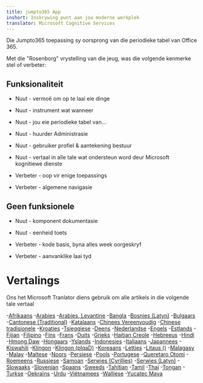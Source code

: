 ```yaml
---
title: jumpto365 App
inshort: Inskrywing punt aan jou moderne werkplek
translator: Microsoft Cognitive Services
---
```



Die Jumpto365 toepassing sy oorsprong van die periodieke tabel van Office 365. 

Met die "Rosenborg" vrystelling van die jeug, was die volgende kenmerke stel of verbeter:

## Funksionaliteit

* Nuut - vermoë om op te laai eie dinge

* Nuut - instrument wat wanneer

* Nuut - jou eie periodieke tabel van...

* Nuut - huurder Administrasie

* Nuut - gebruiker profiel & aantekening bestuur

* Nuut - vertaal in alle tale wat ondersteun word deur Microsoft kognitiewe dienste

* Verbeter - oop vir enige toepassings

* Verbeter - algemene navigasie

## Geen funksionele

* Nuut - komponent dokumentasie

* Nuut - eenheid toets

* Verbeter - kode basis, byna alles week oorgeskryf

* Verbeter - aanvanklike laai tyd


# Vertalings
Ons het Microsoft Tranlator diens gebruik om alle artikels in die volgende tale vertaal

-[Afrikaans](https://preview.app.jumpto365.com/tool/jumpto365/language/af)
-[Arabies](https://preview.app.jumpto365.com/tool/jumpto365/language/ar)
-[Arabies, Levantine](https://preview.app.jumpto365.com/tool/jumpto365/language/apc)
-[Bangla](https://preview.app.jumpto365.com/tool/jumpto365/language/bn)
-[Bosnies (Latyn)](https://preview.app.jumpto365.com/tool/jumpto365/language/bs)
-[Bulgaars](https://preview.app.jumpto365.com/tool/jumpto365/language/bg)
-[Cantonese (Traditional)](https://preview.app.jumpto365.com/tool/jumpto365/language/yue)
-[Katalaans](https://preview.app.jumpto365.com/tool/jumpto365/language/ca)
-[Chinees Vereenvoudig](https://preview.app.jumpto365.com/tool/jumpto365/language/zh-Hans)
-[Chinese tradisionele](https://preview.app.jumpto365.com/tool/jumpto365/language/zh-Hant)
-[Kroaties](https://preview.app.jumpto365.com/tool/jumpto365/language/hr)
-[Tsjeggiese](https://preview.app.jumpto365.com/tool/jumpto365/language/cs)
-[Deens](https://preview.app.jumpto365.com/tool/jumpto365/language/da)
-[Nederlandse](https://preview.app.jumpto365.com/tool/jumpto365/language/nl)
-[Engels](https://preview.app.jumpto365.com/tool/jumpto365/language/en)
-[Estlands](https://preview.app.jumpto365.com/tool/jumpto365/language/et)
-[Fijian](https://preview.app.jumpto365.com/tool/jumpto365/language/fj)
-[Filipino](https://preview.app.jumpto365.com/tool/jumpto365/language/fil)
-[Fins](https://preview.app.jumpto365.com/tool/jumpto365/language/fi)
-[Frans](https://preview.app.jumpto365.com/tool/jumpto365/language/fr)
-[Duits](https://preview.app.jumpto365.com/tool/jumpto365/language/de)
-[Grieks](https://preview.app.jumpto365.com/tool/jumpto365/language/el)
-[Haitian Creole](https://preview.app.jumpto365.com/tool/jumpto365/language/ht)
-[Hebreeus](https://preview.app.jumpto365.com/tool/jumpto365/language/he)
-[Hindi](https://preview.app.jumpto365.com/tool/jumpto365/language/hi)
-[Hmong Daw](https://preview.app.jumpto365.com/tool/jumpto365/language/mww)
-[Hongaars](https://preview.app.jumpto365.com/tool/jumpto365/language/hu)
-[Yslands](https://preview.app.jumpto365.com/tool/jumpto365/language/is)
-[Indonesies](https://preview.app.jumpto365.com/tool/jumpto365/language/id)
-[Italiaans](https://preview.app.jumpto365.com/tool/jumpto365/language/it)
-[Japannees](https://preview.app.jumpto365.com/tool/jumpto365/language/ja)
-[Kiswahili](https://preview.app.jumpto365.com/tool/jumpto365/language/sw)
-[Klingon](https://preview.app.jumpto365.com/tool/jumpto365/language/tlh)
-[Klingon (plqaD)](https://preview.app.jumpto365.com/tool/jumpto365/language/tlh-Qaak)
-[Koreaans](https://preview.app.jumpto365.com/tool/jumpto365/language/ko)
-[Letties](https://preview.app.jumpto365.com/tool/jumpto365/language/lv)
-[Litaus ()](https://preview.app.jumpto365.com/tool/jumpto365/language/lt)
-[Malagasy](https://preview.app.jumpto365.com/tool/jumpto365/language/mg)
-[Malay](https://preview.app.jumpto365.com/tool/jumpto365/language/ms)
-[Maltese](https://preview.app.jumpto365.com/tool/jumpto365/language/mt)
-[Noors](https://preview.app.jumpto365.com/tool/jumpto365/language/nb)
-[Persiese](https://preview.app.jumpto365.com/tool/jumpto365/language/fa)
-[Pools](https://preview.app.jumpto365.com/tool/jumpto365/language/pl)
-[Portugese](https://preview.app.jumpto365.com/tool/jumpto365/language/pt)
-[Queretaro Otomi](https://preview.app.jumpto365.com/tool/jumpto365/language/otq)
-[Roemeens](https://preview.app.jumpto365.com/tool/jumpto365/language/ro)
-[Russiese](https://preview.app.jumpto365.com/tool/jumpto365/language/ru)
-[Samoan](https://preview.app.jumpto365.com/tool/jumpto365/language/sm)
-[Serwies (Cyrillies)](https://preview.app.jumpto365.com/tool/jumpto365/language/sr-Cyrl)
-[Serwies (Latyn)](https://preview.app.jumpto365.com/tool/jumpto365/language/sr-Latn)
-[Slowaaks](https://preview.app.jumpto365.com/tool/jumpto365/language/sk)
-[Slovenian](https://preview.app.jumpto365.com/tool/jumpto365/language/sl)
-[Spaans](https://preview.app.jumpto365.com/tool/jumpto365/language/es)
-[Sweeds](https://preview.app.jumpto365.com/tool/jumpto365/language/sv)
-[Tahitian](https://preview.app.jumpto365.com/tool/jumpto365/language/ty)
-[Tamil](https://preview.app.jumpto365.com/tool/jumpto365/language/ta)
-[Thai](https://preview.app.jumpto365.com/tool/jumpto365/language/th)
-[Tongan](https://preview.app.jumpto365.com/tool/jumpto365/language/to)
-[Turkse](https://preview.app.jumpto365.com/tool/jumpto365/language/tr)
-[Oekraïns](https://preview.app.jumpto365.com/tool/jumpto365/language/uk)
-[Urdu](https://preview.app.jumpto365.com/tool/jumpto365/language/ur)
-[Viëtnamees](https://preview.app.jumpto365.com/tool/jumpto365/language/vi)
-[Walliese](https://preview.app.jumpto365.com/tool/jumpto365/language/cy)
-[Yucatec Maya](https://preview.app.jumpto365.com/tool/jumpto365/language/yua)

